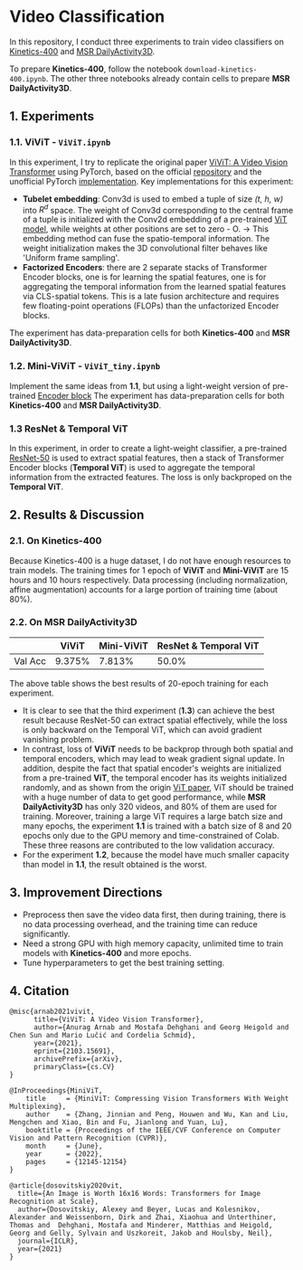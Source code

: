 # Video Classification
In this repository, I conduct three experiments to train video classifiers on [Kinetics-400](https://github.com/cvdfoundation/kinetics-dataset) and [MSR DailyActivity3D](https://sites.google.com/view/wanqingli/data-sets/msr-dailyactivity3d).

To prepare  **Kinetics-400**, follow the notebook `download-kinetics-400.ipynb`.
The other three notebooks already contain cells to prepare **MSR DailyActivity3D**.

## 1. Experiments
### 1.1. ViViT - `ViViT.ipynb`
In this experiment, I try to replicate the original paper [ViViT: A Video Vision Transformer](https://arxiv.org/abs/2103.15691) using PyTorch, based on the official [repository](https://github.com/google-research/scenic/tree/main/scenic/projects/vivit) and the unofficial PyTorch [implementation](https://github.com/rishikksh20/ViViT-pytorch).
Key implementations for this experiment:  
- **Tubelet embedding**: Conv3d is used to embed a tuple of size *(t, h, w)* into $R^d$ space. The weight of Conv3d corresponding to the central frame of a tuple is initialized with the Conv2d embedding of a pre-trained [ViT model](https://huggingface.co/google/vit-base-patch16-224), while weights at other positions are set to zero - O. &rarr; This embedding method can fuse the spatio-temporal information. The weight initialization makes the 3D convolutional filter behaves like 'Uniform frame sampling'.
- **Factorized Encoders**: there are 2 separate stacks of Transformer Encoder blocks, one is for learning the spatial features, one is for aggregating the temporal information from the learned spatial features via CLS-spatial tokens. This is a late fusion architecture and requires few floating-point operations (FLOPs) than the unfactorized Encoder blocks.

The experiment has data-preparation cells for both **Kinetics-400** and **MSR DailyActivity3D**.

### 1.2. Mini-ViViT - `ViViT_tiny.ipynb`
Implement the same ideas from **1.1**, but using a light-weight version of pre-trained [Encoder block](https://github.com/microsoft/Cream/tree/main/MiniViT/Mini-DeiT)
The experiment has data-preparation cells for both **Kinetics-400** and **MSR DailyActivity3D**.

### 1.3 ResNet & Temporal ViT
In this experiment, in order to create a light-weight classifier, a pre-trained [ResNet-50](https://huggingface.co/microsoft/resnet-50) is used to extract spatial features, then a stack of Transformer Encoder blocks (**Temporal ViT**) is used to aggregate the temporal information from the extracted features. The loss is only backproped on the **Temporal ViT**.

## 2. Results & Discussion
### 2.1. On Kinetics-400
Because Kinetics-400 is a huge dataset, I do not have enough resources to train models. The training times for 1 epoch of **ViViT** and **Mini-ViViT** are 15 hours and 10 hours respectively.
Data processing (including normalization, affine augmentation) accounts for a large portion of training time (about 80%).
### 2.2. On MSR DailyActivity3D
|         | ViViT | Mini-ViViT | ResNet & Temporal ViT |
|---------|-------|------------|-----------------------|
| Val Acc | 9.375% | 7.813%     | 50.0%                |

The above table shows the best results of 20-epoch training for each experiment. 
- It is clear to see that the third experiment (**1.3**) can achieve the best result because ResNet-50 can extract spatial effectively, while the loss is only backward on the Temporal ViT, which can avoid gradient vanishing problem. 
- In contrast, loss of **ViViT** needs to be backprop through both spatial and temporal encoders, which may lead to weak gradient signal update. In addition, despite the fact that spatial encoder's weights are initialized from a pre-trained **ViT**, the temporal encoder has its weights initialized randomly, and as shown from the origin [ViT paper](https://arxiv.org/abs/2010.11929), ViT should be trained with a huge number of data to get good performance, while **MSR DailyActivity3D** has only 320 videos, and 80% of them are used for training. Moreover, training a large ViT requires a large batch size and many epochs, the experiment **1.1** is trained with a batch size of 8 and 20 epochs only due to the GPU memory and time-constrained of Colab. These three reasons are contributed to the low validation accuracy.
- For the experiment **1.2**, because the model have much smaller capacity than model in **1.1**, the result obtained is the worst.

## 3. Improvement Directions
- Preprocess then save the video data first, then during training, there is no data processing overhead, and the training time can reduce significantly.
- Need a strong GPU with high memory capacity, unlimited time to train models with **Kinetics-400** and more epochs.
- Tune hyperparameters to get the best training setting.

## 4. Citation
```
@misc{arnab2021vivit,
      title={ViViT: A Video Vision Transformer}, 
      author={Anurag Arnab and Mostafa Dehghani and Georg Heigold and Chen Sun and Mario Lučić and Cordelia Schmid},
      year={2021},
      eprint={2103.15691},
      archivePrefix={arXiv},
      primaryClass={cs.CV}
}
```
```
@InProceedings{MiniViT,
    title     = {MiniViT: Compressing Vision Transformers With Weight Multiplexing},
    author    = {Zhang, Jinnian and Peng, Houwen and Wu, Kan and Liu, Mengchen and Xiao, Bin and Fu, Jianlong and Yuan, Lu},
    booktitle = {Proceedings of the IEEE/CVF Conference on Computer Vision and Pattern Recognition (CVPR)},
    month     = {June},
    year      = {2022},
    pages     = {12145-12154}
}
```
```
@article{dosovitskiy2020vit,
  title={An Image is Worth 16x16 Words: Transformers for Image Recognition at Scale},
  author={Dosovitskiy, Alexey and Beyer, Lucas and Kolesnikov, Alexander and Weissenborn, Dirk and Zhai, Xiaohua and Unterthiner, Thomas and  Dehghani, Mostafa and Minderer, Matthias and Heigold, Georg and Gelly, Sylvain and Uszkoreit, Jakob and Houlsby, Neil},
  journal={ICLR},
  year={2021}
}
```

